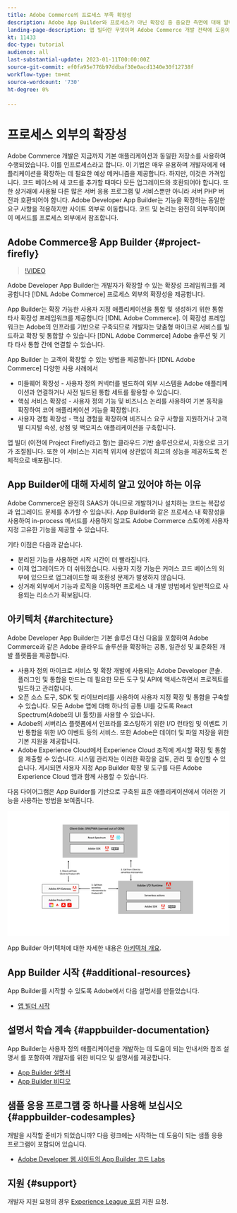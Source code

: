 ```yaml
---
title: Adobe Commerce의 프로세스 부족 확장성
description: Adobe App Builder와 프로세스가 아닌 확장성 중 중요한 측면에 대해 알아보십시오.
landing-page-description: 앱 빌더란 무엇이며 Adobe Commerce 개발 전략에 도움이 되는 방법을 알아봅니다.
kt: 11433
doc-type: tutorial
audience: all
last-substantial-update: 2023-01-11T00:00:00Z
source-git-commit: ef0fa95e776b97ddbaf30e0acd1340e30f12738f
workflow-type: tm+mt
source-wordcount: '730'
ht-degree: 0%

---
```



# 프로세스 외부의 확장성

Adobe Commerce 개발은 지금까지 기본 애플리케이션과 동일한 저장소를 사용하여 수행되었습니다.  이를 인프로세스라고 합니다.  이 기법은 매우 유용하며 개발자에게 애플리케이션을 확장하는 데 필요한 예상 메커니즘을 제공합니다.  하지만, 이것은 가격입니다.  코드 베이스에 새 코드를 추가할 때마다 모든 업그레이드와 호환되어야 합니다.  또한 상거래에 사용될 다른 많은 서버 응용 프로그램 및 서비스뿐만 아니라 서버 PHP 버전과 호환되어야 합니다.  Adobe Developer App Builder는 기능을 확장하는 동일한 요구 사항을 적용하지만 사이트 외부로 이동합니다.  코드 및 논리는 완전히 외부적이며 이 메서드를 프로세스 외부에서 참조합니다.

## Adobe Commerce용 App Builder {#project-firefly}

>[!VIDEO](https://video.tv.adobe.com/v/3412839)

Adobe Developer App Builder는 개발자가 확장할 수 있는 확장성 프레임워크를 제공합니다 [!DNL Adobe Commerce] 프로세스 외부의 확장성을 제공합니다.

App Builder는 확장 가능한 사용자 지정 애플리케이션을 통합 및 생성하기 위한 통합 타사 확장성 프레임워크를 제공합니다 [!DNL Adobe Commerce]. 이 확장성 프레임워크는 Adobe의 인프라를 기반으로 구축되므로 개발자는 맞춤형 마이크로 서비스를 빌드하고 확장 및 통합할 수 있습니다 [!DNL Adobe Commerce] Adobe 솔루션 및 기타 타사 통합 간에 연결할 수 있습니다.

App Builder 는 고객이 확장할 수 있는 방법을 제공합니다 [!DNL Adobe Commerce] 다양한 사용 사례에서

* 미들웨어 확장성 - 사용자 정의 커넥터를 빌드하여 외부 시스템을 Adobe 애플리케이션과 연결하거나 사전 빌드된 통합 세트를 활용할 수 있습니다.
* 핵심 서비스 확장성 - 사용자 정의 기능 및 비즈니스 논리를 사용하여 기본 동작을 확장하여 코어 애플리케이션 기능을 확장합니다.
* 사용자 경험 확장성 - 핵심 경험을 확장하여 비즈니스 요구 사항을 지원하거나 고객별 디지털 속성, 상점 및 백오피스 애플리케이션을 구축합니다.

앱 빌더 (이전에 Project Firefly라고 함)는 클라우드 기반 솔루션으로서, 자동으로 크기가 조절됩니다. 또한 이 서비스는 지리적 위치에 상관없이 최고의 성능을 제공하도록 전체적으로 배포됩니다.

## App Builder에 대해 자세히 알고 있어야 하는 이유

Adobe Commerce은 완전히 SAAS가 아니므로 개발하거나 설치하는 코드는 복잡성과 업그레이드 문제를 추가할 수 있습니다. App Builder와 같은 프로세스 내 확장성을 사용하여 in-process 메서드를 사용하지 않고도 Adobe Commerce 스토어에 사용자 지정 고유한 기능을 제공할 수 있습니다.

기타 이점은 다음과 같습니다.

* 분리된 기능을 사용하면 시작 시간이 더 빨라집니다.
* 이제 업그레이드가 더 쉬워졌습니다. 사용자 지정 기능은 커머스 코드 베이스의 외부에 있으므로 업그레이드할 때 호환성 문제가 발생하지 않습니다.
* 상거래 외부에서 기능과 로직을 이동하면 프로세스 내 개발 방법에서 일반적으로 사용되는 리소스가 확보됩니다.

## 아키텍처 {#architecture}

Adobe Developer App Builder는 기본 솔루션 대신 다음을 포함하여 Adobe Commerce과 같은 Adobe 클라우드 솔루션을 확장하는 공통, 일관성 및 표준화된 개발 플랫폼을 제공합니다.

* 사용자 정의 마이크로 서비스 및 확장 개발에 사용되는 Adobe Developer 콘솔. 플러그인 및 통합을 만드는 데 필요한 모든 도구 및 API에 액세스하면서 프로젝트를 빌드하고 관리합니다.
* 오픈 소스 도구, SDK 및 라이브러리를 사용하여 사용자 지정 확장 및 통합을 구축할 수 있습니다. 모든 Adobe 앱에 대해 하나의 공통 UI를 갖도록 React Spectrum(Adobe의 UI 툴킷)을 사용할 수 있습니다.
* Adobe의 서버리스 플랫폼에서 인프라를 호스팅하기 위한 I/O 런타임 및 이벤트 기반 통합을 위한 I/O 이벤트 등의 서비스. 또한 Adobe은 데이터 및 파일 저장을 위한 기본 지원을 제공합니다.
* Adobe Experience Cloud에서 Experience Cloud 조직에 게시할 확장 및 통합을 제출할 수 있습니다. 시스템 관리자는 이러한 확장을 검토, 관리 및 승인할 수 있습니다. 게시되면 사용자 지정 App Builder 확장 및 도구를 다른 Adobe Experience Cloud 앱과 함께 사용할 수 있습니다.

다음 다이어그램은 App Builder를 기반으로 구축된 표준 애플리케이션에서 이러한 기능을 사용하는 방법을 보여줍니다.

![아키텍처](/help/assets/app-builder/firefly-architecture.jpeg)

App Builder 아키텍처에 대한 자세한 내용은 [아키텍처 개요](https://developer.adobe.com/app-builder/docs/guides/).

## App Builder 시작 {#additional-resources}

App Builder를 시작할 수 있도록 Adobe에서 다음 설명서를 만들었습니다.

* [앱 빌더 시작](https://developer.adobe.com/app-builder/docs/getting_started/)

## 설명서 학습 계속 {#appbuilder-documentation}

App Builder는 사용자 정의 애플리케이션을 개발하는 데 도움이 되는 안내서와 참조 설명서 를 포함하여 개발자를 위한 비디오 및 설명서를 제공합니다.

* [App Builder 설명서](https://developer.adobe.com/app-builder/docs/overview/)
* [App Builder 비디오](https://www.youtube.com/playlist?list=PLcVEYUqU7VRfDij-Jbjyw8S8EzW073F_o)

## 샘플 응용 프로그램 중 하나를 사용해 보십시오 {#appbuilder-codesamples}

개발을 시작할 준비가 되었습니까? 다음 링크에는 시작하는 데 도움이 되는 샘플 응용 프로그램이 포함되어 있습니다.

* [Adobe Developer 웹 사이트의 App Builder 코드 Labs](https://developer.adobe.com/app-builder/docs/resources/)

## 지원 {#support}

개발자 지원 요청의 경우 [Experience League 포럼](https://experienceleaguecommunities.adobe.com/t5/app-builder/ct-p/project-firefly) 지원 요청.

